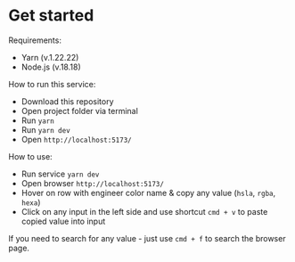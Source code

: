 # Get started

Requirements:
- Yarn (v.1.22.22)
- Node.js (v.18.18)

How to run this service:
- Download this repository
- Open project folder via terminal
- Run `yarn`
- Run `yarn dev`
- Open `http://localhost:5173/`

How to use:
- Run service `yarn dev`
- Open browser `http://localhost:5173/` 
- Hover on row with engineer color name & copy any value (`hsla`, `rgba`, `hexa`)
- Click on any input in the left side and use shortcut `cmd + v` to paste copied value into input 

If you need to search for any value - just use `cmd + f` to search the browser page.